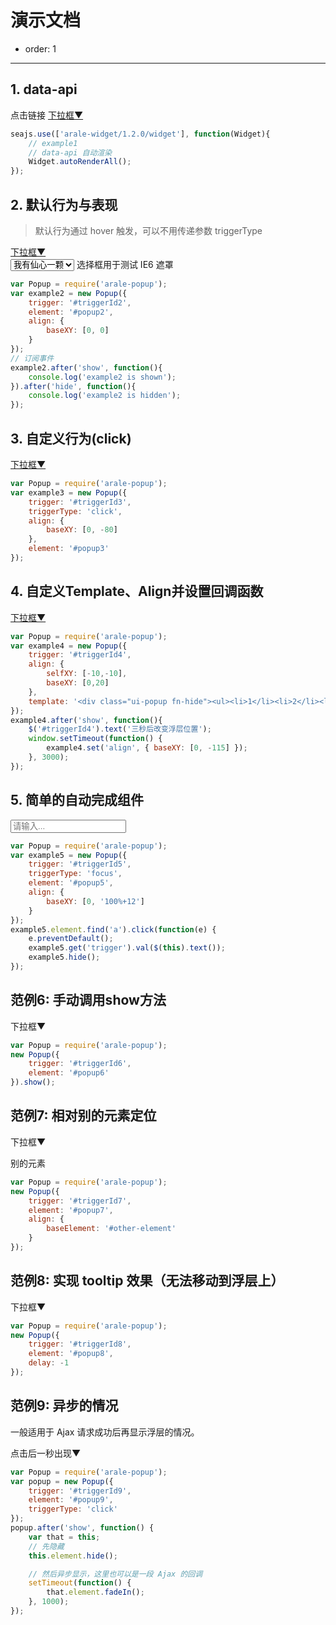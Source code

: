 # 演示文档

- order: 1

------------

<style>
.fn-hide, .ui-popup {
    display: none;
}
.ui-popup {
    border: 1px solid #CCC;
    padding: 3px 5px;
    background: #EEE;
    margin: 0;
}
.ui-popup li {
    list-style: none;
}
</style>

## 1. data-api

<div class="popup">
    点击链接
    <a href="javascript:;" id="triggerId1">下拉框<span class="icon">▼</span></a>
    <ul class="ui-popup" id="popup1" data-widget="popup" data-trigger="#triggerId1" data-trigger-type="click">
        <li><a href="http://aralejs.org#1">内容1</a></li>
        <li><a href="http://aralejs.org#2">内容2</a></li>
        <li><a href="http://aralejs.org#3">内容3</a></li>
        <li><a href="http://aralejs.org#4">内容4</a></li>
    </ul>
</div>

````javascript
seajs.use(['arale-widget/1.2.0/widget'], function(Widget){
    // example1
    // data-api 自动渲染
    Widget.autoRenderAll();
});
````

## 2. 默认行为与表现

> 默认行为通过 hover 触发，可以不用传递参数 triggerType

<div class="popup">
    <a href="#popup2" id="triggerId2">下拉框<span class="icon">▼</span></a>
    <ul class="fn-hide ui-popup" id="popup2">
        <li><a href="http://aralejs.org#1">内容1</a></li>
        <li><a href="http://aralejs.org#2">内容2</a></li>
        <li><a href="http://aralejs.org#3">内容3</a></li>
        <li><a href="http://aralejs.org#4">内容4</a></li>
    </ul>
</div>
<div class="selectbox">
    <select>
        <option>我有仙心一颗</option>
        <option>久被尘劳封锁</option>
        <option>何日尘尽光生</option>
        <option>照破山河万朵</option>
    </select>
    <span class="grey">选择框用于测试 IE6 遮罩</span>
</div>

````javascript
var Popup = require('arale-popup');
var example2 = new Popup({
    trigger: '#triggerId2',
    element: '#popup2',
    align: {
        baseXY: [0, 0]
    }
});
// 订阅事件
example2.after('show', function(){
    console.log('example2 is shown');
}).after('hide', function(){
    console.log('example2 is hidden');
});
````

## 3. 自定义行为(click)

<div class="popup">
    <a href="javascript:;" id="triggerId3">下拉框<span class="icon">▼</span></a>
    <ul class="fn-hide ui-popup" id="popup3">
        <li><a href="http://aralejs.org#1">内容1</a></li>
        <li><a href="http://aralejs.org#3">内容2</a></li>
        <li><a href="http://aralejs.org#3">内容3</a></li>
        <li><a href="http://aralejs.org#4">内容4</a></li>
    </ul>
</div>

````javascript
var Popup = require('arale-popup');
var example3 = new Popup({
    trigger: '#triggerId3',
    triggerType: 'click',
    align: {
        baseXY: [0, -80]
    },
    element: '#popup3'
});
````

## 4. 自定义Template、Align并设置回调函数

<div class="popup">
    <a href="#" id="triggerId4">下拉框<span class="icon">▼</span></a>
</div>

````javascript
var Popup = require('arale-popup');
var example4 = new Popup({
    trigger: '#triggerId4',
    align: {
        selfXY: [-10,-10],
        baseXY: [0,20]
    },
    template: '<div class="ui-popup fn-hide"><ul><li>1</li><li>2</li><li>3</li><li>4</li></ul></div>'
});
example4.after('show', function(){
    $('#triggerId4').text('三秒后改变浮层位置');
    window.setTimeout(function() {
        example4.set('align', { baseXY: [0, -115] });
    }, 3000);
});
````

## 5. 简单的自动完成组件

<div class="popup">
    <input id="triggerId5" placeholder="请输入..." />
    <ul class="fn-hide ui-popup" id="popup5">
        <li><a href="http://aralejs.org#1">内容1</a></li>
        <li><a href="http://aralejs.org#2">内容2</a></li>
        <li><a href="http://aralejs.org#3">内容3</a></li>
        <li><a href="http://aralejs.org#4">内容4</a></li>
    </ul>
</div>

````javascript
var Popup = require('arale-popup');
var example5 = new Popup({
    trigger: '#triggerId5',
    triggerType: 'focus',
    element: '#popup5',
    align: {
        baseXY: [0, '100%+12']
    }
});
example5.element.find('a').click(function(e) {
    e.preventDefault();
    example5.get('trigger').val($(this).text());
    example5.hide();
});
````

## 范例6: 手动调用show方法

<div class="popup">
    <a id="triggerId6">下拉框<span class="icon">▼</span></a>
    <ul class="fn-hide ui-popup" id="popup6">
        <li><a href="http://aralejs.org#1">内容1</a></li>
        <li><a href="http://aralejs.org#3">内容2</a></li>
        <li><a href="http://aralejs.org#3">内容3</a></li>
        <li><a href="http://aralejs.org#4">内容4</a></li>
    </ul>
</div>

````javascript
var Popup = require('arale-popup');
new Popup({
    trigger: '#triggerId6',
    element: '#popup6'
}).show();
````

## 范例7: 相对别的元素定位

<div class="popup">
    <a id="triggerId7">下拉框<span class="icon">▼</span></a>
    <ul class="fn-hide ui-popup" id="popup7">
        <li><a href="http://aralejs.org#1">内容1</a></li>
        <li><a href="http://aralejs.org#3">内容2</a></li>
        <li><a href="http://aralejs.org#3">内容3</a></li>
        <li><a href="http://aralejs.org#4">内容4</a></li>
    </ul>
    <p id="other-element">别的元素</p>
</div>

````javascript
var Popup = require('arale-popup');
new Popup({
    trigger: '#triggerId7',
    element: '#popup7',
    align: {
        baseElement: '#other-element'
    }
});
````

## 范例8: 实现 tooltip 效果（无法移动到浮层上）

<div class="popup">
    <a id="triggerId8">下拉框<span class="icon">▼</span></a>
    <ul class="fn-hide ui-popup" id="popup8">
        <li><a href="http://aralejs.org#1">内容1</a></li>
        <li><a href="http://aralejs.org#3">内容2</a></li>
        <li><a href="http://aralejs.org#3">内容3</a></li>
        <li><a href="http://aralejs.org#4">内容4</a></li>
    </ul>
</div>

````javascript
var Popup = require('arale-popup');
new Popup({
    trigger: '#triggerId8',
    element: '#popup8',
    delay: -1
});
````

## 范例9: 异步的情况

一般适用于 Ajax 请求成功后再显示浮层的情况。

<div class="popup">
    <a id="triggerId9">点击后一秒出现<span class="icon">▼</span></a>
    <ul class="fn-hide ui-popup" id="popup9">
        <li><a href="http://aralejs.org#1">内容1</a></li>
        <li><a href="http://aralejs.org#3">内容2</a></li>
        <li><a href="http://aralejs.org#3">内容3</a></li>
        <li><a href="http://aralejs.org#4">内容4</a></li>
    </ul>
</div>

````javascript
var Popup = require('arale-popup');
var popup = new Popup({
    trigger: '#triggerId9',
    element: '#popup9',
    triggerType: 'click'
});
popup.after('show', function() {
    var that = this;
    // 先隐藏
    this.element.hide();

    // 然后异步显示，这里也可以是一段 Ajax 的回调
    setTimeout(function() {
        that.element.fadeIn();
    }, 1000);
});
````

